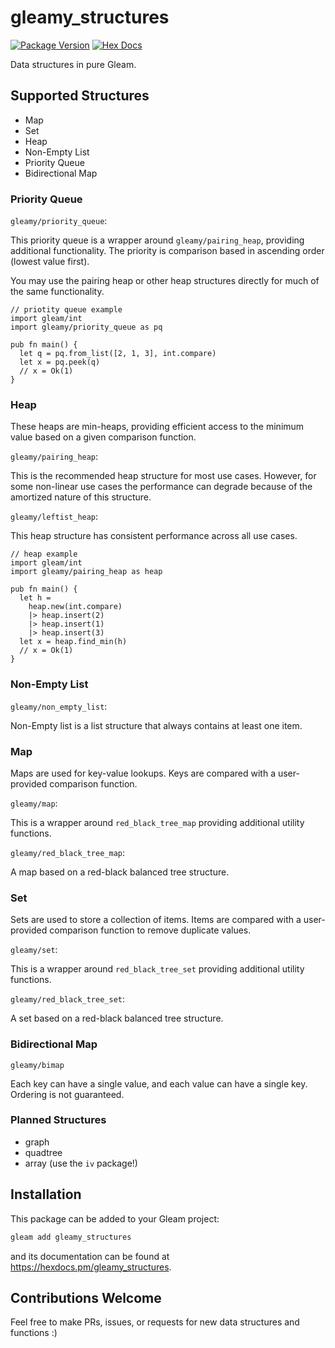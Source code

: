 # gleamy_structures

[![Package Version](https://img.shields.io/hexpm/v/gleamy_structures)](https://hex.pm/packages/gleamy_structures)
[![Hex Docs](https://img.shields.io/badge/hex-docs-ffaff3)](https://hexdocs.pm/gleamy_structures/)

Data structures in pure Gleam.

## Supported Structures

- Map
- Set
- Heap
- Non-Empty List
- Priority Queue
- Bidirectional Map

### Priority Queue

`gleamy/priority_queue`:

This priority queue is a wrapper around `gleamy/pairing_heap`, providing additional functionality. The priority is comparison based in ascending order (lowest value first).

You may use the pairing heap or other heap structures directly for much of the same functionality.

```gleam
// priotity queue example
import gleam/int
import gleamy/priority_queue as pq

pub fn main() {
  let q = pq.from_list([2, 1, 3], int.compare)
  let x = pq.peek(q)
  // x = Ok(1)
}
```

### Heap

These heaps are min-heaps, providing efficient access to the minimum value based on a given comparison function.

`gleamy/pairing_heap`:

This is the recommended heap structure for most use cases. However, for some non-linear use cases the performance can degrade because of the amortized nature of this structure.

`gleamy/leftist_heap`:

This heap structure has consistent performance across all use cases.

```gleam
// heap example
import gleam/int
import gleamy/pairing_heap as heap

pub fn main() {
  let h =
    heap.new(int.compare)
    |> heap.insert(2)
    |> heap.insert(1)
    |> heap.insert(3)
  let x = heap.find_min(h)
  // x = Ok(1)
}
```

### Non-Empty List

`gleamy/non_empty_list`:

Non-Empty list is a list structure that always contains at least one item.

### Map

Maps are used for key-value lookups. Keys are compared with a user-provided comparison function.

`gleamy/map`:

This is a wrapper around `red_black_tree_map` providing additional utility functions.

`gleamy/red_black_tree_map`:

A map based on a red-black balanced tree structure.

### Set

Sets are used to store a collection of items. Items are compared with a user-provided comparison function to remove duplicate values.

`gleamy/set`:

This is a wrapper around `red_black_tree_set` providing additional utility functions.

`gleamy/red_black_tree_set`:

A set based on a red-black balanced tree structure.

### Bidirectional Map

`gleamy/bimap`

Each key can have a single value, and each value can have a single key.
Ordering is not guaranteed.

### Planned Structures

- graph
- quadtree
- array (use the `iv` package!)

## Installation

This package can be added to your Gleam project:

```sh
gleam add gleamy_structures
```

and its documentation can be found at <https://hexdocs.pm/gleamy_structures>.

## Contributions Welcome

Feel free to make PRs, issues, or requests for new data structures and functions :)
